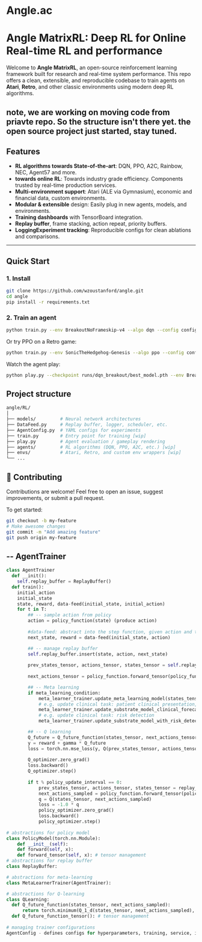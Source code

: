 # Angle.ac 

# Angle MatrixRL: Deep RL for Online Real-time RL and performance 

Welcome to **Angle MatrixRL**, an open-source reinforcement learning framework built for research and real-time system performance. This repo offers a clean, extensible, and reproducible codebase to train agents on **Atari**, **Retro**, and other classic environments using modern deep RL algorithms. 

note, we are working on moving code from priavte repo. So the structure isn't there yet. 
the open source project just started, stay tuned. 
---

## Features

- **RL algorithms towards State-of-the-art**: DQN, PPO, A2C, Rainbow, NEC, Agent57 and more.
- **towards online RL**: Towards industry grade efficiency. Components trusted by real-time production services. 
- **Multi-environment support**: Atari (ALE via Gymnasium), economic and financial data, custom environments.
- **Modular & extensible** design: Easily plug in new agents, models, and environments.
- **Training dashboards** with TensorBoard integration.
- **Replay buffer**, frame stacking, action repeat, priority buffers.
- **LoggingExperiment tracking**: Reproducible configs for clean ablations and comparisons.

---

## Quick Start

### 1. Install

```bash
git clone https://github.com/wzoustanford/angle.git
cd angle
pip install -r requirements.txt
```

### 2. Train an agent
```bash
python train.py --env BreakoutNoFrameskip-v4 --algo dqn --config configs/dqn_default.yaml
```

Or try PPO on a Retro game:
```bash
python train.py --env SonicTheHedgehog-Genesis --algo ppo --config configs/ppo_retro.yaml
```

Watch the agent play: 
```bash
python play.py --checkpoint runs/dqn_breakout/best_model.pth --env BreakoutNoFrameskip-v4
```

## Project structure
```graphql 
angle/RL/
│
├── models/         # Neural network architectures
├── DataFeed.py     # Replay buffer, logger, scheduler, etc.
├── AgentConfig.py  # YAML configs for experiments
├── train.py        # Entry point for training [wip]
├── play.py         # Agent evaluation / gameplay rendering
├── agents/         # RL algorithms (DQN, PPO, A2C, etc.) [wip] 
├── envs/           # Atari, Retro, and custom env wrappers [wip]
└── ...
```

## 🤝 Contributing
Contributions are welcome! Feel free to open an issue, suggest improvements, or submit a pull request.

To get started:
```bash
git checkout -b my-feature
# Make awesome changes
git commit -m "Add amazing feature"
git push origin my-feature
```

## -- AgentTrainer 

```python
class AgentTrainer 
  def __init():
    self.replay_buffer = ReplayBuffer()
  def train():
    initial_action 
    initial_state 
    state, reward, data-feed(initial_state, initial_action)
    for t in T: 
        ## -- sample action from policy 
        action = policy_function(state) (produce action)
        
        #data-feed: abstract into the step function, given action and time-step, and current state, give the next state and the reward
        next_state, reward = data-feed(initial_state, action)

        ## -- manage replay buffer 
        self.replay_buffer.insert(state, action, next_state) 
        
        prev_states_tensor, actions_tensor, states_tensor = self.replay_buffer.get_batch(B) 
        
        next_actions_tensor = policy_function.forward_tensor(policy_function, states_tensor)

        ## -- Meta learning 
        if meta_learning_condition: 
            meta_learner_trainer.update_meta_learning_model(states_tensor, Q)
            # e.g. update clinical task: patient clinical presentation, biological results forecasting/monitoring
            meta_learner_trainer.update_substrate_model_clinical_forecasting(states_tensor, Q)
            # e.g. update clinical task: risk detection
            meta_learner_trainer.update_substrate_model_with_risk_detection(states_tensor, Q)

        ## -- Q learning 
        Q_future = Q_future_function(states_tensor, next_actions_tensor) 
        y = reward + gamma * Q_future 
        loss = torch.nn.mse_loss(y, Q(prev_states_tensor, actions_tensor)) 
        
        Q_optimizer.zero_grad() 
        loss.backward()
        Q_optimizer.step()
    
        if t % policy_update_interval == 0: 
            prev_states_tensor, actions_tensor, states_tensor = replay_get_batch(B)
          	next_actions_sampled = policy_function.forward_tensor(policy_function, states_tensor) 
          	q = Q(states_tensor, next_actions_sampled)
          	loss = -1.0 * q
          	policy_optimizer.zero_grad()
          	loss.backward()
          	policy_optimizer.step()
    
# abstractions for policy model 
class PolicyModel(torch.nn.Module):
    def __init__(self):
    def forward(self, x):
    def forward_tensor(self, x): # tensor management 
# abstractions for replay buffer
class ReplayBuffer:

# abstractions for meta-learning 
class MetaLearnerTrainer(AgentTrainer): 

# abstractions for Q-learning 
class QLearning: 
  def Q_future_function(states_tensor, next_actions_sampled):
      return torch.minimum(Q_1_d(states_tensor, next_actions_sampled), Q_2_d(states_tensor, next_actions_sampled))
  def Q_future_function_tensor(): # tensor management 
    
# managing trainer configurations 
AgentConfig - defines configs for hyperparameters, training, service, includes device management 
